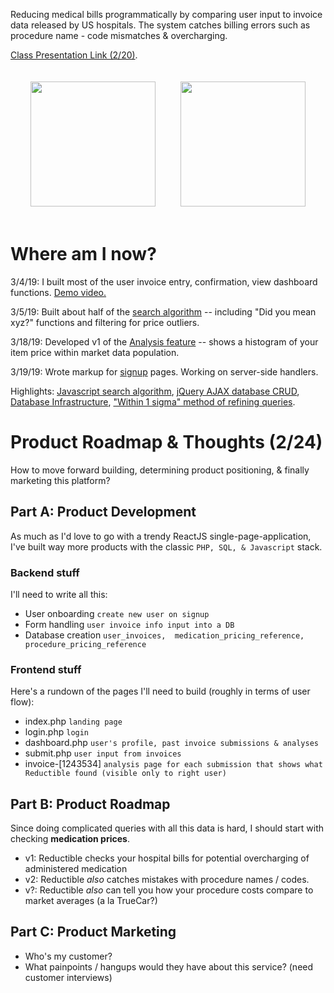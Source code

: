 Reducing medical bills programmatically by comparing user input to invoice data released by US hospitals. The system catches billing errors such as procedure name - code mismatches & overcharging.

<a href="https://docs.google.com/presentation/d/1x0Bmk2k9GaQcDBAFeGLsh9ttovyHbH5W0aW-5Ok-aAk/edit?usp=sharing">Class Presentation Link (2/20)</a>.

<div style="display: flex; justify-content: center;">
<img style="padding: 20px;" src="https://i.imgur.com/RqI9Ynq.png" width="200">
<img style="padding: 20px;" src="https://i.imgur.com/ORZweWM.png" width="200">
</div>

# Where am I now?
3/4/19: I built most of the user invoice entry, confirmation, view dashboard functions. <a target="" href="https://share.icloud.com/photos/0x--QbyBxBDJvi5NDDX_JdwvQ#14th_St">Demo video.</a>

3/5/19: Built about half of the <a href='https://github.com/juliankanaan/reductible/tree/master/frontend/js/searchAlgorithm'>search algorithm</a> -- including "Did you mean xyz?" functions and filtering for price outliers.

3/18/19: Developed v1 of the <a href='https://github.com/juliankanaan/reductible/tree/master/frontend/js/analysisPresentation'>Analysis feature</a> -- shows a histogram of your item price within market data population.

3/19/19: Wrote markup for <a href='https://github.com/juliankanaan/reductible/tree/master/frontend/views/signup.php'>signup</a> pages. Working on server-side handlers.

Highlights: <a href="https://github.com/juliankanaan/reductible/tree/master/frontend/js/searchAlgorithm">Javascript search algorithm</a>, <a href='https://github.com/juliankanaan/reductible/blob/master/frontend/js/scripts.js'>jQuery AJAX database CRUD</a>, <a href='https://github.com/juliankanaan/reductible/blob/master/backend/README.md'>Database Infrastructure</a>, <a href='https://github.com/juliankanaan/reductible/tree/master/frontend/js/analysisPresentation#getting-clean-data'>"Within 1 sigma" method of refining queries</a>.

# Product Roadmap & Thoughts (2/24)
How to move forward building, determining product positioning, & finally marketing this platform?

## Part A: Product Development
As much as I'd love to go with a trendy ReactJS single-page-application, I've built way more products with the classic `PHP, SQL, & Javascript` stack.

### Backend stuff
I'll need to write all this:
+ User onboarding `create new user on signup`
+ Form handling `user invoice info input into a DB`
+ Database creation `user_invoices,  medication_pricing_reference, procedure_pricing_reference`

### Frontend stuff
Here's a rundown of the pages I'll need to build (roughly in terms of user flow):
+ index.php `landing page`
+ login.php `login`
+ dashboard.php `user's profile, past invoice submissions & analyses`
+ submit.php `user input from invoices`
+ invoice-[1243534] `analysis page for each submission that shows what Reductible found (visible only to right user)`

## Part B: Product Roadmap
Since doing complicated queries with all this data is hard, I should start with checking **medication prices**.
+ v1: Reductible checks your hospital bills for potential overcharging of administered medication
+ v2: Reductible *also* catches mistakes with procedure names / codes.
+ v?: Reductible *also* can tell you how your procedure costs compare to market averages (a la TrueCar?)

## Part C: Product Marketing

+ Who's my customer?
+ What painpoints / hangups would they have about this service? (need customer interviews)
